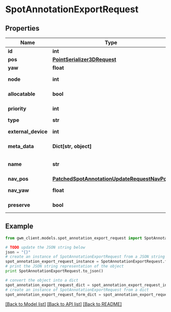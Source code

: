 # SpotAnnotationExportRequest


## Properties
Name | Type | Description | Notes
------------ | ------------- | ------------- | -------------
**id** | **int** |  | [optional] 
**pos** | [**PointSerializer3DRequest**](PointSerializer3DRequest.md) |  | 
**yaw** | **float** | Orientation of spot in radians | 
**node** | **int** | &#x60;id&#x60; of relevant related element eg: agent,map,site,spot,node,edge,external_device | [optional] 
**allocatable** | **bool** | If True, spot can be allocated in response to agent queries | [optional] 
**priority** | **int** | Associate a priority to the spot, e.g. for spot queries to allocatable spots | [optional] 
**type** | **str** | User defined spot type | [optional] 
**external_device** | **int** | &#x60;id&#x60; of relevant related element eg: agent,map,site,spot,node,edge,external_device | [optional] 
**meta_data** | **Dict[str, object]** | optional JSON encoded metadata for this object | [optional] 
**name** | **str** | user defined &#x60;name&#x60; of this object. Must be unique in the site or map (for nodes and edges) | [optional] 
**nav_pos** | [**PatchedSpotAnnotationUpdateRequestNavPos**](PatchedSpotAnnotationUpdateRequestNavPos.md) |  | [optional] 
**nav_yaw** | **float** | Orientation of navigation position for interacting with the spot | [optional] 
**preserve** | **bool** | If True, spot is excluded from deletion, unless deleted by force | [optional] 

## Example

```python
from gwm_client.models.spot_annotation_export_request import SpotAnnotationExportRequest

# TODO update the JSON string below
json = "{}"
# create an instance of SpotAnnotationExportRequest from a JSON string
spot_annotation_export_request_instance = SpotAnnotationExportRequest.from_json(json)
# print the JSON string representation of the object
print SpotAnnotationExportRequest.to_json()

# convert the object into a dict
spot_annotation_export_request_dict = spot_annotation_export_request_instance.to_dict()
# create an instance of SpotAnnotationExportRequest from a dict
spot_annotation_export_request_form_dict = spot_annotation_export_request.from_dict(spot_annotation_export_request_dict)
```
[[Back to Model list]](../README.md#documentation-for-models) [[Back to API list]](../README.md#documentation-for-api-endpoints) [[Back to README]](../README.md)


